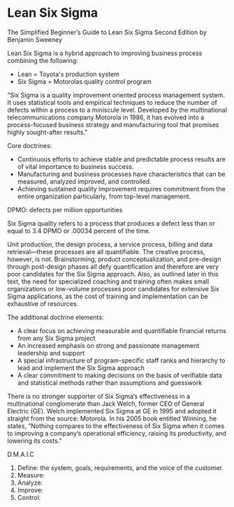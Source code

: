 # Lean Six Sigma 

The Simplified Beginner’s Guide to Lean Six Sigma Second Edition by Benjamin Sweeney

Lean Six Sigma is a hybrid approach to improving business process combining the following:

- Lean = Toyota's production system
- Six Sigma = Motorolas quality control program

"Six Sigma is a quality improvement oriented process management system. It uses statistical tools and empirical techniques to reduce the number of defects within a process to a miniscule level. Developed by the multinational telecommunications company Motorola in 1986, it has evolved into a process-focused business strategy and manufacturing tool that promises highly sought-after results."

Core doctrines:

- Continuous efforts to achieve stable and predictable process results are of vital importance to business success.
- Manufacturing and business processes have characteristics that can be measured, analyzed improved, and controlled.
- Achieving sustained quality improvement requires commitment from the entire organization particularly, from top-level management. 

DPMO: defects per million opportunities 

Six Sigma quality refers to a process that produces a defect less than or equal to 3.4 DPMO or .00034 percent of the time.

Unit production, the design process, a service process, billing and data retrieval—these processes are all quantifiable. The creative process, however, is not. Brainstorming, product conceptualization, and pre-design through post-design phases all defy quantification and therefore are very poor candidates for the Six Sigma approach. Also, as outlined later in this text, the need for specialized coaching and training often makes small organizations or low-volume processes poor candidates for extensive Six Sigma applications, as the cost of training and implementation can be exhaustive of resources.

The additional doctrine elements:

- A clear focus on achieving measurable and quantifiable financial returns from any Six Sigma project 
- An increased emphasis on strong and passionate management leadership and support 
- A special infrastructure of program-specific staff ranks and hierarchy to lead and implement the Six Sigma approach 
- A clear commitment to making decisions on the basis of verifiable data and statistical methods rather than assumptions and guesswork

There is no stronger supporter of Six Sigma’s effectiveness in a multinational conglomerate than Jack Welch, former CEO of General Electric (GE). Welch implemented Six Sigma at GE in 1995 and adopted it straight from the source: Motorola. In his 2005 book entitled Winning, he states, “Nothing compares to the effectiveness of Six Sigma when it comes to improving a company’s operational efficiency, raising its productivity, and lowering its costs.”

D.M.A.I.C 

1. Define: the system, goals, requirements, and the voice of the customer.
2. Measure: 
3. Analyze: 
4. Improve: 
5. Control: 

